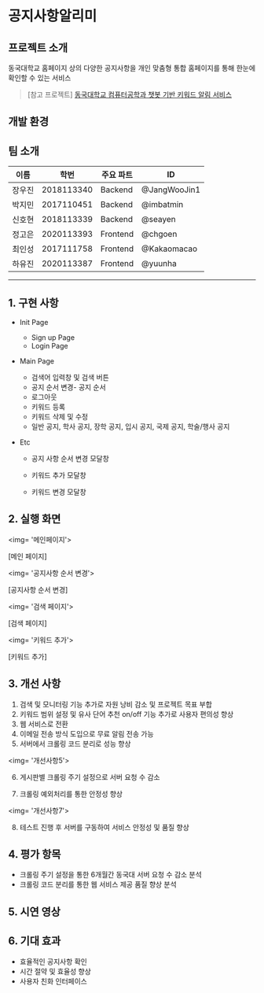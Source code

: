 # 공지사항알리미



## 프로젝트 소개

동국대학교 홈페이지 상의 다양한 공지사항을 개인 맞춤형 통합 홈페이지를 통해 한눈에 확인할 수 있는 서비스

> [참고 프로젝트] [동국대학교 컴퓨터공학과 챗봇 기반 키워드 알림 서비스](https://github.com/CSID-DGU/2021-2-OSSP1-NotifyService-1)



## 개발 환경



## 팀 소개

| 이름   | 학번 | 주요 파트 | ID           |
| ------ | ---- | --------- |--------------|
| 장우진 |2018113340|Backend| @JangWooJin1 |
| 박지민 |2017110451|Backend| @imbatmin    |
| 신호현 |2018113339|Backend| @seayen      |
| 정고은 |2020113393|Frontend| @chgoen      |
| 최인성 |2017111758|Frontend| @Kakaomacao  |
| 하유진 |2020113387|Frontend| @yuunha      |



---

## 1. 구현 사항

- Init Page
  - Sign up Page
  - Login Page



- Main Page
  - 검색어 입력창 및 검색 버튼
  - 공지 순서 변경- 공지 순서
  - 로그아웃
  - 키워드 등록
  - 키워드 삭제 및 수정
  - 일반 공지, 학사 공지, 장학 공지, 입시 공지, 국제 공지, 학술/행사 공지



- Etc

  - 공지 사항 순서 변경 모달창

  - 키워드 추가 모달창

  - 키워드 변경 모달창

    

## 2. 실행 화면

<img= '메인페이지'>

[메인 페이지]

<img= '공지사항 순서 변경'>

[공지사항 순서 변경]

<img= '검색 페이지'>

[검색 페이지]

<img= '키워드 추가'>

[키워드 추가]



## 3. 개선 사항

1. 검색 및 모니터링 기능 추가로 자원 낭비 감소 및 프로젝트 목표 부합
2. 키워드 범위 설정 및 유사 단어 추천 on/off 기능 추가로 사용자 편의성 향상
3. 웹 서비스로 전환
4. 이메일 전송 방식 도입으로 무료 알림 전송 가능
5. 서버에서 크롤링 코드 분리로 성능 향상

<img= '개선사항5'>

6. 게시판별 크롤링 주기 설정으로 서버 요청 수 감소

7. 크롤링 예외처리를 통한 안정성 향상

<img= '개선사항7'>

8. 테스트 진행 후 서버를 구동하여 서비스 안정성 및 품질 향상



## 4. 평가 항목

- 크롤링 주기 설정을 통한 6개월간 동국대 서버 요청 수 감소 분석
- 크롤링 코드 분리를 통한 웹 서비스 제공 품질 향상 분석



## 5. 시연 영상



## 6. 기대 효과

- 효율적인 공지사항 확인
- 시간 절약 및 효율성 향상
- 사용자 친화 인터페이스